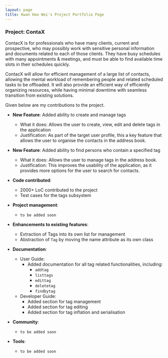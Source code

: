 ```yaml
---
layout: page
title: Kwan Hao Wei's Project Portfolio Page
---
```


### Project: ContaX

ContacX is for professionals who have many clients, current and prospective, who may possibly work with sensitive personal information and documents related to each of those clients. They have busy schedules with many appointments & meetings, and must be able to find available time slots in their schedules quickly.

ContacX will allow for efficient management of a large list of contacts, allowing the mental workload of remembering people and related scheduled tasks to be offloaded. It will also provide an efficient way of efficiently organizing resources, while having minimal downtime with seamless transition from existing solutions.

Given below are my contributions to the project.

* **New Feature**: Added ability to create and manage tags
    * What it does: Allows the user to create, view, edit and delete tags in the application
    * Justification: As part of the target user profile, this a key feature that allows the user to organise the contacts in the address book.

* **New Feature**: Added ability to find persons who contain a specified tag
  * What it does: Allows the user to manage tags in the address book.
  * Justification: This improves the usability of the application, as it provides more options for the user to search for contacts.
   
* **Code contributed**:
  * 2000+ LoC contributed to the project
  * Test cases for the tags subsystem

* **Project management**:
    * `to be added soon`

* **Enhancements to existing features**:
    * Extraction of Tags into its own list for management
    * Abstraction of `Tag` by moving the name attribute as its own class

* **Documentation**:
    * User Guide:
        * Added documentation for all tag related functionalities, including:
          * `addtag`
          * `listtags`
          * `edittag`
          * `deletetag`
          * `findbytag`
    * Developer Guide:
        * Added section for tag management
        * Added section for tag editing
        * Added section for tag inflation and serialisation

* **Community**:
    * `to be added soon`

* **Tools**:
    * `to be added soon`

